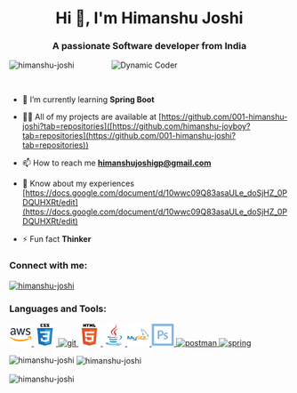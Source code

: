 <h1 align="center">Hi 👋, I'm Himanshu Joshi</h1>
<h3 align="center">A passionate Software developer from India</h3>

<img align="right" alt="Dynamic Coder" width=320 src="https://media3.giphy.com/media/RbDKaczqWovIugyJmW/giphy.gif">

<p align="left"> <img src="https://komarev.com/ghpvc/?username=himanshu-joshi&label=Profile%20views&color=0e75b6&style=flat" alt="himanshu-joshi" /> </p>

<p align="left"> <a href="https://twitter.com/" target="blank"><img src="https://img.shields.io/twitter/follow/?logo=twitter&style=for-the-badge" alt="" /></a> </p>

- 🌱 I’m currently learning **Spring Boot**

- 👨‍💻 All of my projects are available at [https://github.com/001-himanshu-joshi?tab=repositories]([https://github.com/himanshu-joyboy?tab=repositories](https://github.com/001-himanshu-joshi?tab=repositories))

- 📫 How to reach me **himanshujoshigp@gmail.com**

- 📄 Know about my experiences [https://docs.google.com/document/d/10wwc09Q83asaULe_doSjHZ_0PDQUHXRt/edit](https://docs.google.com/document/d/10wwc09Q83asaULe_doSjHZ_0PDQUHXRt/edit)

- ⚡ Fun fact **Thinker**

<h3 align="left">Connect with me:</h3>
<p align="left">
<a href="https://www.linkedin.com/in/himanshu1399/" target="blank"><img align="center" src="https://raw.githubusercontent.com/rahuldkjain/github-profile-readme-generator/master/src/images/icons/Social/linked-in-alt.svg" alt="himanshu-joshi" height="30" width="40" /></a>
</p>

<h3 align="left">Languages and Tools:</h3>
<p align="left"> <a href="https://aws.amazon.com" target="_blank" rel="noreferrer"> <img src="https://raw.githubusercontent.com/devicons/devicon/master/icons/amazonwebservices/amazonwebservices-original-wordmark.svg" alt="aws" width="40" height="40"/> </a> <a href="https://www.w3schools.com/css/" target="_blank" rel="noreferrer"> <img src="https://raw.githubusercontent.com/devicons/devicon/master/icons/css3/css3-original-wordmark.svg" alt="css3" width="40" height="40"/> </a> <a href="https://git-scm.com/" target="_blank" rel="noreferrer"> <img src="https://www.vectorlogo.zone/logos/git-scm/git-scm-icon.svg" alt="git" width="40" height="40"/> </a> <a href="https://www.w3.org/html/" target="_blank" rel="noreferrer"> <img src="https://raw.githubusercontent.com/devicons/devicon/master/icons/html5/html5-original-wordmark.svg" alt="html5" width="40" height="40"/> </a> <a href="https://www.java.com" target="_blank" rel="noreferrer"> <img src="https://raw.githubusercontent.com/devicons/devicon/master/icons/java/java-original.svg" alt="java" width="40" height="40"/> </a> <a href="https://www.mysql.com/" target="_blank" rel="noreferrer"> <img src="https://raw.githubusercontent.com/devicons/devicon/master/icons/mysql/mysql-original-wordmark.svg" alt="mysql" width="40" height="40"/> </a> <a href="https://www.photoshop.com/en" target="_blank" rel="noreferrer"> <img src="https://raw.githubusercontent.com/devicons/devicon/master/icons/photoshop/photoshop-line.svg" alt="photoshop" width="40" height="40"/> </a> <a href="https://postman.com" target="_blank" rel="noreferrer"> <img src="https://www.vectorlogo.zone/logos/getpostman/getpostman-icon.svg" alt="postman" width="40" height="40"/> </a> <a href="https://spring.io/" target="_blank" rel="noreferrer"> <img src="https://www.vectorlogo.zone/logos/springio/springio-icon.svg" alt="spring" width="40" height="40"/> </a> </p>

<p><img align="left" src="https://github-readme-stats.vercel.app/api/top-langs?username=himanshu-joshi&show_icons=true&locale=en&layout=compact" alt="himanshu-joshi" /></p>

<p>&nbsp;<img align="center" src="https://github-readme-stats.vercel.app/api?username=himanshu-joshi&show_icons=true&locale=en" alt="himanshu-joshi" /></p>

<p><img align="center" src="https://github-readme-streak-stats.herokuapp.com/?user=himanshu-joshi&" alt="himanshu-joshi" /></p>

